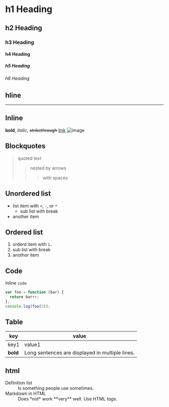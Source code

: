 # h1 Heading
## h2 Heading
### h3 Heading
#### h4 Heading
##### h5 Heading
###### h6 Heading

## hline

---

## Inline

**bold**, *italic*, ~~strikethrough~~
[link](http://example.com)
![image](https://example.com)

## Blockquotes

> quoted text
>> nested by arrows
> > > with spaces

## Unordered list

+ list item with `+`, `-`, or `*`
  * sub list
    with break
+ another item

## Ordered list

1. orderd item with `1.`
  1. sub list
     with break
1. anothor item

## Code

Inline `code`

```js
var foo = function (bar) {
  return bar++;
};
console.log(foo(5));
```

## Table

| key  | value |
| ---- | ----------- |
| key1 | value1 |
| **bold** | Long sentences are displayed in multiple lines. |

## html

<dl>
  <dt>Definition list</dt>
  <dd>Is something people use sometimes.</dd>

  <dt>Markdown in HTML</dt>
  <dd>Does *not* work **very** well. Use HTML <em>tags</em>.</dd>
</dl>